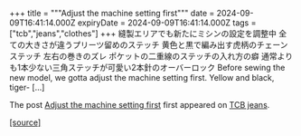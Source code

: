 +++
title = """Adjust the machine setting first"""
date = 2024-09-09T16:41:14.000Z
expiryDate = 2024-09-09T16:41:14.000Z
tags = ["tcb","jeans","clothes"]
+++
縫製エリアでも新たにミシンの設定を調整中 全ての大きさが違うプリーツ留めのステッチ 黄色と黒で編み出す虎柄のチェーンステッチ 左右の巻きのズレ ポケットの二重線のステッチの入れ方の癖 通常よりも1本少ない三角ステッチが可愛い2本針のオーバーロック Before sewing the new model, we gotta adjust the machine setting first. Yellow and black, tiger- \[…\]

The post [Adjust the machine setting first](http://tcbjeans.com/2024/09/10/49025) first appeared on [TCB jeans](http://tcbjeans.com).

[[source]](http://tcbjeans.com/2024/09/10/49025)
